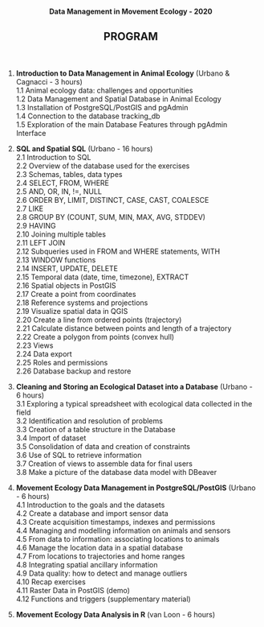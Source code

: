 #### <p align="center">Data Management in Movement Ecology - 2020</p>  

## <p align="center">PROGRAM</p>  

&nbsp;

1. **Introduction to Data Management in Animal Ecology** (Urbano & Cagnacci - 3 hours)  
 1.1 Animal ecology data: challenges and opportunities  
 1.2 Data Management and Spatial Database in Animal Ecology  
 1.3 Installation of PostgreSQL/PostGIS and pgAdmin  
 1.4 Connection to the database tracking_db  
 1.5 Exploration of the main Database Features through pgAdmin Interface   

2. **SQL and Spatial SQL** (Urbano - 16 hours)  
 2.1 Introduction to SQL  
 2.2 Overview of the database used for the exercises  
 2.3 Schemas, tables, data types  
 2.4 SELECT, FROM, WHERE  
 2.5 AND, OR, IN, !=, NULL  
 2.6 ORDER BY, LIMIT,  DISTINCT, CASE, CAST, COALESCE  
 2.7 LIKE  
 2.8 GROUP BY (COUNT, SUM, MIN, MAX, AVG, STDDEV)  
 2.9 HAVING  
 2.10 Joining multiple tables  
 2.11 LEFT JOIN  
 2.12 Subqueries used in FROM and WHERE statements, WITH  
 2.13 WINDOW functions  
 2.14 INSERT, UPDATE, DELETE  
 2.15 Temporal data (date, time, timezone), EXTRACT  
 2.16 Spatial objects in PostGIS  
 2.17 Create a point from coordinates  
 2.18 Reference systems and projections  
 2.19 Visualize spatial data in QGIS    
 2.20 Create a line from ordered points (trajectory)  
 2.21 Calculate distance between points and length of a trajectory  
 2.22 Create a polygon from points (convex hull)  
 2.23 Views  
 2.24 Data export  
 2.25 Roles and permissions  
 2.26 Database backup and restore  

3. **Cleaning and Storing an Ecological Dataset into a Database**  (Urbano - 6 hours)  
 3.1 Exploring a typical spreadsheet with ecological data collected in the field  
 3.2 Identification and resolution of problems  
 3.3 Creation of a table structure in the Database  
 3.4 Import of dataset  
 3.5 Consolidation of data and creation of constraints  
 3.6 Use of SQL to retrieve information  
 3.7 Creation of views to assemble data for final users  
 3.8 Make a picture of the database data model with DBeaver  

4. **Movement Ecology Data Management in PostgreSQL/PostGIS**  (Urbano - 6 hours)  
 4.1 Introduction to the goals and the datasets  
 4.2 Create a database and import sensor data  
 4.3 Create acquisition timestamps, indexes and permissions  
 4.4 Managing and modelling information on animals and sensors  
 4.5 From data to information: associating locations to animals  
 4.6 Manage the location data in a spatial database  
 4.7 From locations to trajectories and home ranges  
 4.8 Integrating spatial ancillary information  
 4.9 Data quality: how to detect and manage outliers  
 4.10 Recap exercises  
 4.11 Raster Data in PostGIS (demo)  
 4.12 Functions and triggers (supplementary material)  

5. **Movement Ecology Data Analysis in R** (van Loon - 6 hours)  
